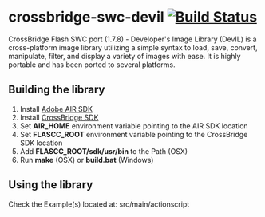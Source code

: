 crossbridge-swc-devil [![Build Status](https://travis-ci.org/crossbridge-community/crossbridge-swc-devil.svg?branch=master)](https://travis-ci.org/crossbridge-community/crossbridge-swc-devil)
=====================

CrossBridge Flash SWC port (1.7.8) - Developer's Image Library (DevIL) is a cross-platform image library utilizing a simple syntax to load, save, convert, manipulate, filter, and display a variety of images with ease. It is highly portable and has been ported to several platforms. 

## Building the library

1. Install [Adobe AIR SDK](https://www.adobe.com/devnet/air/air-sdk-download.html)
2. Install [CrossBridge SDK](http://sourceforge.net/projects/crossbridge-community/files/)
3. Set **AIR_HOME** environment variable pointing to the AIR SDK location
4. Set **FLASCC_ROOT** environment variable pointing to the CrossBridge SDK location
5. Add **FLASCC_ROOT/sdk/usr/bin** to the Path (OSX)
6. Run **make** (OSX) or **build.bat** (Windows)

## Using the library

Check the Example(s) located at: src/main/actionscript

